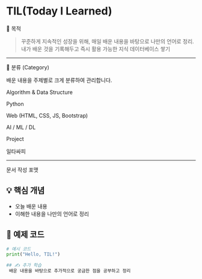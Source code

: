 # TIL(Today I Learned)

📌 목적

>꾸준하게 지속적인 성장을 위해, 매일 배운 내용을 바탕으로 나만의 언어로 정리.
내가 배운 것을 기록해두고 즉시 활용 가능한 지식 데이터베이스 쌓기
>
---

📂 분류 (Category)

배운 내용을 주제별로 크게 분류하여 관리합니다.

Algorithm & Data Structure

Python

Web (HTML, CSS, JS, Bootstrap)

AI / ML / DL

Project

일타싸피

---

문서 작성 포맷

## 💡 핵심 개념
- 오늘 배운 내용
- 이해한 내용을 나만의 언어로 정리

## 🧩 예제 코드
```python
# 예시 코드
print("Hello, TIL!")

## ✍️ 추가 학습
 배운 내용을 바탕으로 추가적으로 궁금한 점을 공부하고 정리

